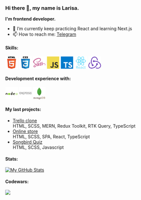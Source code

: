 ### Hi there 👋, my name is Larisa.
**I'm frontend developer.**

- 🌱 I’m currently keep practicing React and learning Next.js 
- 📫 How to reach me: [Telegram](https://t.me/Lor_kin)

#### Skills: 
<div>
<img src="https://raw.githubusercontent.com/devicons/devicon/master/icons/html5/html5-original-wordmark.svg" width="40" height="40"/>
<img src="https://raw.githubusercontent.com/devicons/devicon/master/icons/css3/css3-original-wordmark.svg" width="40" height="40"/>
<img src="https://raw.githubusercontent.com/devicons/devicon/master/icons/sass/sass-original.svg" width="40" height="40"/>
<img src="https://raw.githubusercontent.com/devicons/devicon/master/icons/javascript/javascript-original.svg" width="40" height="40"/>
<img src="https://raw.githubusercontent.com/devicons/devicon/master/icons/typescript/typescript-original.svg" width="40" height="40"/>
<img src="https://raw.githubusercontent.com/devicons/devicon/master/icons/react/react-original-wordmark.svg" width="40" height="40"/>
<img src="https://raw.githubusercontent.com/devicons/devicon/master/icons/redux/redux-original.svg" width="40" height="40"/>
<div/>

#### Development experience with: 
<div>
<img src="https://raw.githubusercontent.com/devicons/devicon/master/icons/nodejs/nodejs-original-wordmark.svg" width="40" height="40"/>
<img src="https://raw.githubusercontent.com/devicons/devicon/master/icons/express/express-original-wordmark.svg" width="40" height="40"/>
<img src="https://raw.githubusercontent.com/devicons/devicon/master/icons/mongodb/mongodb-original-wordmark.svg" width="40" height="40"/>
<div/>

#### My last projects:
- [Trello clone](https://larvolynkina-trello-rs-clone-2022q3.netlify.app/)  
HTML, SCSS, MERN, Redux Toolkit, RTK Query, TypeScript
- [Online store](https://larvolynkina-online-store-team.netlify.app/)  
HTML, SCSS, SPA, React, TypeScript
- [Songbird Quiz](https://larvolynkina.github.io/songbird/songbird/)  
HTML, SCSS, Javascript

#### Stats: 

[![My GitHub Stats](https://github-readme-stats.vercel.app/api/?username=larvolynkina&count_private=true&showicons=true)]()

#### Codewars: 

![](https://www.codewars.com/users/larvolynkina/badges/large)
